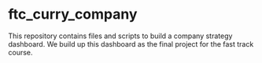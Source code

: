 # ftc_curry_company
This repository contains files and scripts to build a company strategy dashboard. We build up this dashboard as the final project for the fast track course.
